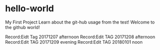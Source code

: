 # hello-world
My First Project
Learn about the git-hub usage from the test!
Welcome to the github world!

Record:Eidt Tag 20171207 afternoon
Record:Edit TAG 20171208 afternoon
Record:Edit TAG 20171209 evening
Record:Edit TAG 20180101 noon

